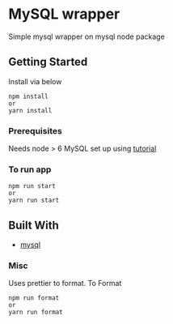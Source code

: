# MySQL wrapper

Simple mysql wrapper on mysql node package

## Getting Started
Install via below 
```
npm install 
or
yarn install
```

### Prerequisites

Needs node > 6 
MySQL set up using [tutorial](https://www.digitalocean.com/community/tutorials/a-basic-mysql-tutorial)

### To run app
```
npm run start
or
yarn run start
```

## Built With

* [mysql](https://www.npmjs.com/package/mysql)

### Misc 
Uses prettier to format. To Format 
```
npm run format
or
yarn run format
``` 







